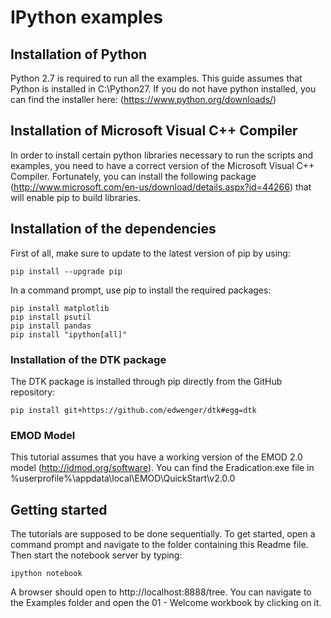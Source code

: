 # IPython examples

## Installation of Python

Python 2.7 is required to run all the examples. This guide assumes that Python is installed in C:\Python27.
If you do not have python installed, you can find the installer here: (https://www.python.org/downloads/)

## Installation of Microsoft Visual C++ Compiler

In order to install certain python libraries necessary to run the scripts and examples, you need to have a correct version of the Microsoft Visual C++ Compiler. Fortunately, you can install the following package (http://www.microsoft.com/en-us/download/details.aspx?id=44266) that will enable pip to build libraries. 

## Installation of the dependencies

First of all, make sure to update to the latest version of pip by using:
```
pip install --upgrade pip
```
In a command prompt, use pip to install the required packages:
```
pip install matplotlib
pip install psutil
pip install pandas
pip install "ipython[all]"
```

### Installation of the DTK package

The DTK package is installed through pip directly from the GitHub repository:
```
pip install git+https://github.com/edwenger/dtk#egg=dtk
```

### EMOD Model

This tutorial assumes that you have a working version of the EMOD 2.0 model (http://idmod.org/software).
You can find the Eradication.exe file in %userprofile%\appdata\local\EMOD\QuickStart\v2.0.0

## Getting started

The tutorials are supposed to be done sequentially.
To get started, open a command prompt and navigate to the folder containing this Readme file. 
Then start the notebook server by typing:
```
ipython notebook
```
A browser should open to http://localhost:8888/tree. You can navigate to the Examples folder and open the 01 - Welcome workbook by clicking on it.
